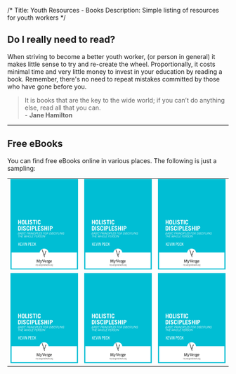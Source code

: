 /*
Title: Youth Resources - Books
Description: Simple listing of resources for youth workers
*/

## Do I really need to read?

When striving to become a better youth worker, (or person in general) it makes little sense to try and re-create the wheel. Proportionally, it costs minimal time and very little money to invest in your education by reading a book. Remember, there's no need to repeat mistakes committed by those who have gone before you.

<blockquote>
    It is books that are the key to the wide world; if you can’t do anything else, read all that you can.
    <br /> - <strong>Jane Hamilton</strong>
</blockquote>

<hr />

## Free eBooks

You can find free eBooks online in various places. The following is just a sampling:

<table>
    <tr>
        <td><a href=""><img src="/images/holistic_disicpleship_cover.png"/></a></td>
        <td><a href=""><img src="/images/holistic_disicpleship_cover.png"/></a></td>
        <td><a href=""><img src="/images/holistic_disicpleship_cover.png"/></a></td>
    </tr>
    <tr>
        <td><a href=""><img src="/images/holistic_disicpleship_cover.png"/></a></td>
        <td><a href=""><img src="/images/holistic_disicpleship_cover.png"/></a></td>
        <td><a href=""><img src="/images/holistic_disicpleship_cover.png"/></a></td>
    </tr>
</table>
